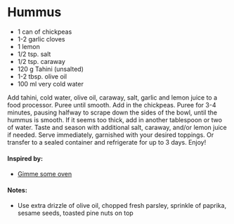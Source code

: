 # Hummus

* 1 can of chickpeas
* 1-2 garlic cloves
* 1 lemon
* 1/2 tsp. salt
* 1/2 tsp. caraway
* 120 g Tahini (unsalted)
* 1-2 tbsp. olive oil
* 100 ml very cold water

Add tahini, cold water, olive oil, caraway, salt, garlic and lemon juice to a food processor. Puree until smooth. Add in the chickpeas.  Puree for 3-4 minutes, pausing halfway to scrape down the sides of the bowl, until the hummus is smooth. If it seems too thick, add in another tablespoon or two of water. Taste and season with additional salt, caraway, and/or lemon juice if needed. Serve immediately, garnished with your desired toppings.  Or transfer to a sealed container and refrigerate for up to 3 days. Enjoy!

#### Inspired by: 
* [Gimme some oven](https://www.gimmesomeoven.com/classic-hummus/)

#### Notes:
* Use extra drizzle of olive oil, chopped fresh parsley, sprinkle of paprika, sesame seeds, toasted pine nuts on top
